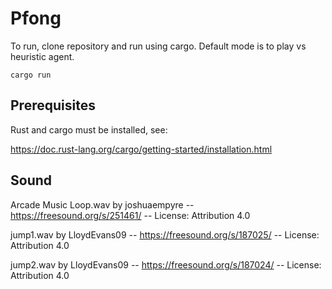 # Pfong
To run, clone repository and run using cargo. Default mode is to play vs heuristic agent.

```
cargo run
```

## Prerequisites
Rust and cargo must be installed, see:

https://doc.rust-lang.org/cargo/getting-started/installation.html





## Sound
Arcade Music Loop.wav by joshuaempyre -- https://freesound.org/s/251461/ -- License: Attribution 4.0

jump1.wav by LloydEvans09 -- https://freesound.org/s/187025/ -- License: Attribution 4.0

jump2.wav by LloydEvans09 -- https://freesound.org/s/187024/ -- License: Attribution 4.0
